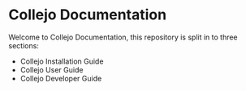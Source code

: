 # Collejo Documentation

Welcome to Collejo Documentation, this repository is split in to three sections:

+ Collejo Installation Guide
+ Collejo User Guide
+ Collejo Developer Guide
